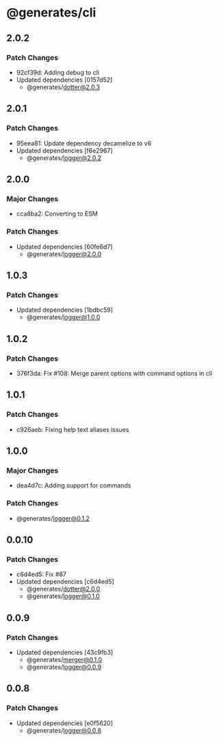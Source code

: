 # @generates/cli

## 2.0.2

### Patch Changes

- 92cf39d: Adding debug to cli
- Updated dependencies [0157d52]
  - @generates/dotter@2.0.3

## 2.0.1

### Patch Changes

- 95eea81: Update dependency decamelize to v6
- Updated dependencies [f6e2967]
  - @generates/logger@2.0.2

## 2.0.0

### Major Changes

- cca8ba2: Converting to ESM

### Patch Changes

- Updated dependencies [60fe6d7]
  - @generates/logger@2.0.0

## 1.0.3

### Patch Changes

- Updated dependencies [1bdbc59]
  - @generates/logger@1.0.0

## 1.0.2

### Patch Changes

- 376f3da: Fix #108: Merge parent options with command options in cli

## 1.0.1

### Patch Changes

- c926aeb: Fixing help text aliases issues

## 1.0.0

### Major Changes

- dea4d7c: Adding support for commands

### Patch Changes

- @generates/logger@0.1.2

## 0.0.10

### Patch Changes

- c6d4ed5: Fix #87
- Updated dependencies [c6d4ed5]
  - @generates/dotter@2.0.0
  - @generates/logger@0.1.0

## 0.0.9

### Patch Changes

- Updated dependencies [43c9fb3]
  - @generates/merger@0.1.0
  - @generates/logger@0.0.9

## 0.0.8

### Patch Changes

- Updated dependencies [e0f5620]
  - @generates/logger@0.0.8
